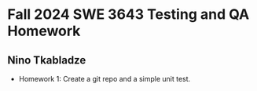 # Fall 2024 SWE 3643 Testing and QA Homework
## Nino Tkabladze

- Homework 1: Create a git repo and a simple unit test.